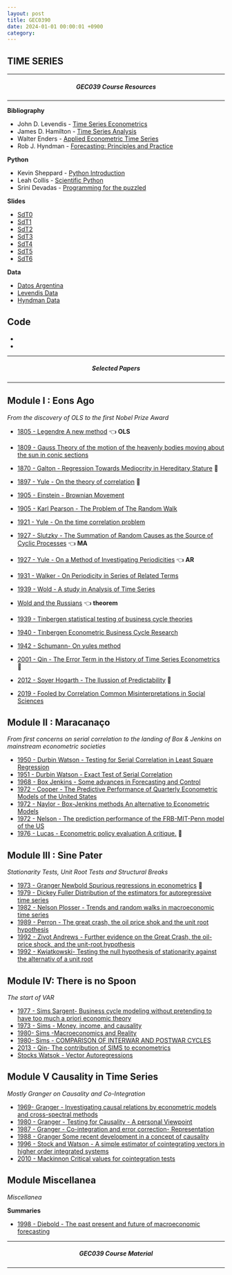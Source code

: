 ```yaml
---
layout: post
title: GEC0390
date: 2024-01-01 00:00:01 +0900
category:
---
```


TIME SERIES
---



<!-- Greetings, time series enthusiasts!
I'm thrilled to welcome you to this exciting voyage through the realm of time series analysis. As your guide, I extend a warm invitation to embark on this enlightening journey with me. This platform is your personal portal to a wealth of knowledge, constantly refreshed to enhance your learning experience. Here, you'll discover a curated collection of resources tailored to complement our studies, including thought-provoking papers, diverse datasets, and invaluable code snippets. My goal is to equip you with the tools and insights needed to excel in the fascinating world of time series analysis. So let's dive in together, explore the possibilities, and embark on this enriching adventure! -->


---
##### <center> GEC039 Course Resources </center>
---

**Bibliography**
- John D. Levendis - [Time Series Econometrics](https://www.amazon.com/-/es/Levendis/dp/3319982818)
- James D. Hamilton - [Time Series Analysis](https://www.amazon.com/-/es/James-D-Hamilton-ebook/dp/B08DL8TCSB?ref_=ast_author_mpb)
- Walter Enders - [Applied Econometric Time Series](https://www.amazon.com/Applied-Econometric-Wiley-Probability-Statistics-ebook/dp/B00P6SS6RA)
- Rob J. Hyndman - [Forecasting: Principles and Practice ](https://otexts.com/fpp3/)


**Python**
- Kevin Sheppard  - [Python Introduction](https://www.kevinsheppard.com/teaching/python/course/)
- Leah Collis - [Scientific Python ](https://web.stanford.edu/class/cme193/syllabus.html)
- Srini Devadas - [Programming for the puzzled](https://ocw.mit.edu/courses/6-s095-programming-for-the-puzzled-january-iap-2018/pages/syllabus/)   


**Slides**
- [SdT0](https://docs.google.com/presentation/d/1moOVMYArMowjpXF3f02Ru1Ff4PGHC5t4eHvKKmb3c7k/edit?usp=drive_link)
- [SdT1](https://docs.google.com/presentation/d/1lK4kqlX1ITiQ1a7aB3KOsc3lokvNItYXqJvrj4ktkn8/edit?usp=drive_link)
- [SdT2](https://docs.google.com/presentation/d/1793AF1BEcRceKLCAgUzQDjer9ONECumPdJ5XcVveqCs/edit?usp=drive_link)
- [SdT3](https://docs.google.com/presentation/d/1793AF1BEcRceKLCAgUzQDjer9ONECumPdJ5XcVveqCs/edit?usp=drive_link)
- [SdT4](https://docs.google.com/presentation/d/1XY3443gzUELNhQvbSsSIxIR424BRq7nVcpYFCP6kYsU/edit?usp=drive_link)
- [SdT5](https://docs.google.com/presentation/d/1O6nuQGuac0bTLAzqOpPSpSKj4q4S8cxqpT71SOFjM9Y/edit?usp=drive_link)
- [SdT6](https://docs.google.com/presentation/d/1ZZeuN91BcNR542KzCorF4uvXAbBAcHK2TyMDSuuBBHc/edit?usp=drive_link)


**Data**
- [Datos Argentina](https://datos.gob.ar/)
- [Levendis Data](/public/data/levendis_stata_data.rar)
- [Hyndman Data](/public/data/hyndman_data.rar)

**Code**
-
-
-


---
##### <center> Selected Papers </center>
---

<!-- - [1931 - Gilbert Walker - On periodicity of series of related terms](/public/papers/T2_-_1931_-_Gilbert_Walker_-_On_periodicity_of_series_of_related_terms.pdf) -->



Module I : Eons Ago
---

*From the discovery of OLS to the first Nobel Prize Award*

- [1805 - Legendre A new method](/public/papers/1.1_1805_Legendre_A_new_method.pdf) :point_left: **OLS**
- [1809 - Gauss Theory of the motion of the heavenly bodies moving about the sun in conic sections](/public/papers/1.2_1809_Gauss_Theory_of_the_motion_of_the_heavenly_bodies_moving_about_the_sun_in_conic_sections.pdf)
- [1870 - Galton - Regression Towards Mediocrity in Hereditary Stature](/public/papers/2_-_1870_-_Galton_-_Regression_Towards_Mediocrity_in_Hereditary_Stature.pdf) :star2:
- [1897 - Yule - On the theory of correlation](/public/papers/T1_-1897_-_Yule_-_On_the_theory_of_correlation.pdf) :star2:
- [1905 - Einstein - Brownian Movement](/public/papers/T3.5_-_1905_-_Einstein_-_Brownian_Movement.pdf)
- [1905 - Karl Pearson - The Problem of The Random Walk](/public/papers/T3.5_-_1905_-_Karl_Pearson_-_The_Problem_of_The_Random_Walk.pdf)
- [1921 - Yule - On the time correlation problem](/public/papers/T2_-1921-_Yule_-_On_the_time_correlation_problem.pdf)
- [1927 - Slutzky - The Summation of Random Causes as the Source of Cyclic Processes](/public/papers/T2_-_1927_-_Slutzky_-_The_Summation_of_Random_Causes_as_the_Source_of_Cyclic_Processes.pdf) :point_left: **MA**
- [1927 - Yule - On a Method of Investigating Periodicities](/public/papers/T2_-_1927_-_Yule_-_On_a_Method_of_Investigating_Periodicities.pdf) :point_left: **AR**
- [1931 - Walker - On Periodicity in Series of Related Terms](/public/papers/T2_-_1931_-_Walker.pdf)
- [1939 - Wold - A study in Analysis of Time Series](/public/papers/T2_-_1939_-_Wold_-_A_study_in_Analysis_of_Time_Series.pdf)
- [Wold and the Russians](/public/papers/T2-_a_falta_de_Wold-_mills2011_-_Wold_and_the_Russians.pdf) :point_left: **theorem**
- [1939 - Tinbergen statistical testing of business cycle theories](/public/papers/1.3_1939_Tinbergen_statistical_testing_of_business_cycle_theories.pdf)
- [1940 - Tinbergen Econometric Business Cycle Research](/public/papers/1.4_1940_Tinbergen_Econometric_Business_Cycle_Research.pdf)
- [1942 - Schumann- On yules method ](/public/papers/T2_-_1942_-_Schumann-_On_yules_method_.pdf)

- [2001 - Qin - The Error Term in the History of Time Series Econometrics](/public/papers/T6_-_VAR_-_2001_-_Qin_-_The_Error_Term_in_the_History_of_Time_Series_Econometrics.pdf) :star2:
- [2012 - Soyer Hogarth - The Ilussion of Predictability](/public/papers/ilussion.pdf) :star2:
- [2019 - Fooled by Correlation Common Misinterpretations in Social Sciences](/public/papers/T8_-2019_-_Fooled_by_Correlation_Common_Misinterpretations_in_Social_Sciences.pdf)
<!-- - [2001 - Stanton - Galton Pearson and the Peas A Brief History of Linear Regression for Statistics Instructors](/public/papers/T1_-_2001_-_Stanton_-_Galton_Pearson_and_the_Peas_A_Brief_History_of_Linear_Regression_for_Statistics_Instructors.pdf)
- [2021  -Krashniak - Francis Galton’s regression towards mediocrity and the stability of types](/public/papers/T1_-_2021__-Krashniak_-_Francis_Galton’s_regression_towards_mediocrity_and_the_stability_of_types.pdf)
- [1996 - Maeshiro - Teaching Regressions with a Lagged Dependent Variable and Autocorrelated Disturbances](/public/papers/T1_-_LDV_-_1996_-_maeshiro_-_Teaching_Regressions_with_a_Lagged_Dependent_Variable_and_Autocorrelated_Disturbances.pdf)
- [2006  - Keele-kelly -The Ins and Outs of Lagged Depenent Variables](/public/papers/T1_-_LDV_-_2006__-_Keele-kelly_-The_Ins_and_Outs_of_Lagged_Depenent_Variables.pdf) -->


Module II : **Maracanaço**
---

*From first concerns on serial correlation to the landing of Box & Jenkins on mainstream econometric societies*


- [1950 - Durbin Watson  - Testing for Serial Correlation in Least Square Regression](/public/papers/T1_-_1950_-_Durbin_Watson__-_Testing_for_Serial_Correlation_in_Least_Square_Regression.pdf)
- [1951 - Durbin Watson - Exact Test of Serial Correlation](/public/papers/T1_-_1951_-_Durbin_Watson_-_Exact_Test_of_Serial_Correlation.pdf)
- [1968 - Box Jenkins - Some advances in Forecasting and Control](/public/papers/T3_-_1968_-_Box_Y_Jenkins_-_Some_advances_in_Forecasting_and_Control.pdf)
- [1972 - Cooper - The Predictive Performance of Quarterly Econometric Models of the United States](/public/papers/T3_-1972_-cooper_-_The_Predictive_Performance_of_Quarterly_Econometric_Models_of_the_United_States.pdf)
- [1972 - Naylor - Box-Jenkins methods  An alternative to Econometric Models](/public/papers/T3_-_1972_-_Naylor_-_Box-Jenkins_methods__An_alternative_to_Econometric_Models.pdf)
- [1972 - Nelson - The prediction performance of the FRB-MIT-Penn model of the US](/public/papers/T3_-_1972_-_Nelson_-_The_prediction_performance_of_the_FRB-MIT-Penn_model_of_the_US.pdf)
- [1976 - Lucas - Econometric policy evaluation A critique.](/public/papers/T2.5_-1976_-_Lucas_-_Econometric_policy_evaluation_A_critique..pdf) :star2:


Module III : **Sine Pater**
---

*Stationarity Tests, Unit Root Tests and Structural Breaks*


- [1973 - Granger Newbold  Spurious regressions in econometrics](/public/papers/T4_-_1973_Granger_Newbold__Spurious_regressions_in_econometrics.pdf) :star2:
- [1979 - Dickey Fuller Distribution of the estimators for autoregressive time series](/public/papers/T4_-_1979_-_Dickey_Fuller_Distribution_of_the_estimators_for_autoregressive_time_series.pdf)
- [1982 - Nelson Plosser - Trends and random walks in macroeconomic time series](/public/papers/T4_-1982_-_nelson_y_plosser_-_Trends_and_random_walks_in_macroeconomic_time_series.pdf)
- [1989 - Perron - The great crash, the oil price shok and the unit root hypothesis](/public/papers/T4_-1989_-_perron_-_the_great_crash,_the_oil_price_shok_and_the_unit_root_hypothesis.pdf)
- [1992 - Zivot Andrews - Further evidence on the Great Crash, the oil-price shock, and the unit-root hypothesis](/public/papers/T4_-1992_-zivot&andrews_-_Further_evidence_on_the_Great_Crash,_the_oil-price_shock,_and_the_unit-root_hypothesis.pdf)
- [1992 - Kwiatkowski- Testing the null hypothesis of stationarity against the alternativ of a unit root](/public/papers/T4_-_1992_-_Kwiatkowski-_Testing_the_null_hypothesis_of_stationarity_against_the_alternativ_of_a_unit_root.pdf)


Module IV: **There is no Spoon**
---
*The start of VAR*


- [1977 - Sims Sargent- Business cycle modeling without pretending to have too much a priori economic theory](/public/papers/T6_-_VAR_-1977_-_Sims_Sargent-_Business_cycle_modeling_without_pretending_to_have_too_much_a_priori_economic_theory.pdf)
- [1973 - Sims - Money, income, and causality](/public/papers/T6_-_VAR_-_1973_-_Sims_-_Money,_income,_and_causality.pdf)
- [1980- Sims -Macroeconomics and Reality](/public/papers/T6_-_VAR_-_1980-_Sims_-Macroeconomics_and_Reality.pdf)
- [1980- Sims - COMPARISON OF INTERWAR AND POSTWAR CYCLES](/public/papers/T6_-_VAR_-_1980-_Sims_-_COMPARISON_OF_INTERWAR_AND_POSTWAR_CYCLES.pdf)
- [2013 - Qin- The contribution of SIMS to econometrics](/public/papers/T6_-_VAR_-_2013_-_The_contribution_of_SIMS_to_econometrics.pdf)
- [Stocks Watsok - Vector Autoregressions](/public/papers/T6_-_VAR_-_stocks&watsok_-_Vector_Autoregressions.pdf)


Module V Causality in Time Series
---
*Mostly Granger on Causality and Co-Integration*

- [1969- Granger -  Investigating causal relations by econometric models and cross-spectral methods](/public/papers/T5__-_1969-_Granger_-__Investigating_causal_relations_by_econometric_models_and_cross-spectral_methods.pdf)
- [1980 - Granger - Testing for Causality - A personal Viewpoint](/public/papers/T5__-_1980_-_Granger_-_Testing_for_Causality_-_A_personal_Viewpoint.pdf)
- [1987 - Granger -  Co-integration and error correction- Representation](/public/papers/T5__-_1987_-_Granger_-__Co-integration_and_error_correction-_Representation.pdf)
- [1988 - Granger Some recent development in a concept of causality](/public/papers/T5__-_1988_-_Granger_Some_recent_development_in_a_concept_of_causality.pdf)
- [1996 - Stock and Watson - A simple estimator of cointegrating vectors in higher order integrated systems](/public/papers/T5_-_1996_-_Stock_and_Watson_-_A_simple_estimator_of_cointegrating_vectors_in_higher_order_integrated_systems.pdf)
- [2010 - Mackinnon Critical values for cointegration tests](/public/papers/T5_-_2010_-_Mackinnon_Critical_values_for_cointegration_tests.pdf)

<!-- - [2023 - Causal Discovery for Temporal Data](/public/papers/T7_-_2023_-_Causal_Discovery_for_Temporal_Data.pdf) -->


<!-- Module VI The man they didn't listen to
---
*Mandelbrot's observations on Stock Markets*
- [1997 - On the Meaning and Use of Kurtosis](/public/papers/T7_-_1997_-_On_the_Meaning_and_Use_of_Kurtosis.pdf)

- [1963 - Mandelbrot - New Methods in Statistical Economics](/public/papers/T7_-1963_-Mandelbrot_-_New_Methods_in_Statistical_Economics.pdf)
- [1963 - Mandelbrot - Variation of Certain Speculative Prices](/public/papers/T7_-1963_-Mandelbrot_-_Variation_of_Certain_Speculative_Prices.pdf)
- [1985 - Mandelbrot - Self-affine fractals and fractal dimension](/public/papers/T7_-Mandelbrot_-1985-__Self-affine_fractals_and_fractal_dimension.pdf)
- [2010 - Mandelbrot- Fractals in Financial Markets](/public/papers/T7_-Mandelbrot_-2010_-__Fractals_in_Financial_Markets.pdf)
- [2013 - Where Do Thin Tails Come From](/public/papers/T8_-_Where_Do_Thin_Tails_Come_From.pdf)
- [2023 - On single point forecasts for fat-tailed variables](/public/papers/T7_-_2023_-_On_single_point_forecasts_for_fat-tailed_variables.pdf)

- [ - Fundamentals of Heavy Tails](/public/papers/T8_-The_Fundamentals_of_Heavy_Tails.pdf)
- [2023 - The fundamentals of heavy tails  Properties, emergence, and estimation](/public/papers/T7_-_2023_-_The_fundamentals_of_heavy_tails__Properties,_emergence,_and_estimation.pdf)
- [ - Statistical Consequences of Fat Tails](/public/papers/T7_-_Statistical_Consequences_of_Fat_Tails.pdf)
- [2009- Lecturing birds on flying - Can mathematical theories destroy the financial markets](/public/papers/T8_-_2009-_Lecturing_birds_on_flying_-_Can_mathematical_theories_destroy_the_financial_markets.pdf)
- [2015 - Black Swans and the Domains of Statistics](/public/papers/T8_-_2015_-_Black_Swans_and_the_Domains_of_Statistics.pdf) -->


<!-- Module  Risk and Uncertainty
---
*Papers on general topics*
- [2009 - The six mistakes executives make in risk management](/public/papers/T8_-_2009_-_The_six_mistakes_executives_make_in_risk_management.pdf)
- [2009 - We Don't Quite Know What We are Talking About When We Talk About Volatility](/public/papers/T8_-_2009_-_We_Don't_Quite_Know_What_We_are_Talking_About_When_We_Talk_About_Volatility.pdf)

- [2009 - Errors, robustness, and the fourth quadrant](/public/papers/T8_-_2009_-_Errors,_robustness,_and_the_fourth_quadrant.pdf)

- [2015 - Decision making and planning under low levels of predictability](/public/papers/T8_-_2015_-_Decision_making_and_planning_under_low_levels_of_predictability.pdf)

- [T7 - - - 2023 - MorganStanley - Methods to Assess Confidence Under Uncertainty](/public/papers/T7_-_2023_-_MorganStanley_-_Methods_to_Assess_Confidence_Under_Uncertainty.pdf) -->


Module  Miscellanea
---
*Miscellanea*

**Summaries**
- [1998 - Diebold - The past present and future of macroeconomic forecasting](/public/papers/T0_-_1998_-_Diebold_-_The_past_present_and_future_of_macroeconomic_forecasting.pdf)
<!-- - [2015 - Time series forecasting for nonlinear and non-stationary processes: a review and comparative study](/public/papers/T0_-_Timeseriesforecastingfornonlinearandnonstationaryprocessesareviewandcomparativestudy.pdf)
- [2017 - hansen - Time Series Econometrics in Macroeconomics and Finance](/public/papers/T0_-_2017_-_hansen_-_Time_Series_Econometrics_in_Macroeconomics_and_Finance.pdf)
- [2021 - Time Series Analysis and Modeling to Forecast - a Survey ](/public/papers/T0_-_2021_-_Time_Series_Analysis_and_Modeling_to_Forecast_-_a_Survey_.pdf)
- [2022 Forecast combinations](/public/papers/T0_-_2022_Forecast_combinations.pdf)
- [- Time Series Analysis and Modeling to Forecast- a Survey](/public/papers/T0_-_Time_Series_Analysis_and_Modeling_to_Forecast-_a_Survey.pdf) -->



<!-- **Ergodicity** -->

<!-- - [2010 - Peters - Optimal leverage from non-ergodicity](/public/papers/T8_-_2010_-_Peters_-_Optimal_leverage_from_non-ergodicity.pdf)
- [2011 - Option traders use (very) sophisticated heuristics, never the Black-Scholles model](/public/papers/T8_-_2011_-_Option_traders_use_(very)_sophisticated_heuristics,_never_the_Black-Scholles_model.pdf) -->
<!-- - [2011 - Peters - Menger 1934 revisited](/public/papers/T8_-_2011_-_Peters_-_Menger_1934_revisited.pdf)
- [2011 - Peters - The time resolution of the St. Petersburg Paradox](/public/papers/T8_-_2011_-_Peters_-_The_time_resolution_of_the_St._Petersburg_Paradox.pdf)
- [2015 - Peters - Evaluating gambles using dynamics](/public/papers/T8_-_2015_-_Peters_-_Evaluating_gambles_using_dynamics.pdf)
- [2017 -Gini estimation under infinite variance](/public/papers/T7_-_2017_-Gini_estimation_under_infinite_variance.pdf)
- [2023 - Growing inequality in systems showing Zipf’s law](/public/papers/T7_-_2023_-_Growing_inequality_in_systems_showing_Zipf’s_law.pdf)

- [2012 - Mathematical Definition, Mapping, and Detection of Fragility](/public/papers/T8_-_2012_-_Mathematical_Definition,_Mapping,_and_Detection_of_Fragility.pdf)
- [2013 - Peters - Ergodicity breaking in geometric Brownian motion](/public/papers/T8_-_2013_-_Peters_-_Ergodicity_breaking_in_geometric_Brownian_motion.pdf) -->
<!-- - [T8 - - - 2011 - The Black Swan of Cairo](/public/papers/T8_-_2011_-_The_Black_Swan_of_Cairo.pdf) -->

<!-- - [T8 - - - 2015 - Peters - An evolutionary advantage of cooperation](/public/papers/T8_-_2015_-_Peters_-_An_evolutionary_advantage_of_cooperation.pdf)
- [T8 - - - 2016 - Peters - Far from equilibrium Wealth reallocation in the United States](/public/papers/T8_-_2016_-_Peters_-_Far_from_equilibrium_Wealth_reallocation_in_the_United_States.pdf)
- [T8 - - - 2017 - Peters - Insurance makes wealth grow faster](/public/papers/T8_-_2017_-_Peters_-_Insurance_makes_wealth_grow_faster.pdf)
- [T8 - - - 2018 - Peters - The sum of log-normal variates in geometric brownian motion](/public/papers/T8_-_2018_-_Peters_-_The_sum_of_log-normal_variates_in_geometric_brownian_motion.pdf)
- [T8 - - - 2020 - Peters - Leverage efficiency](/public/papers/T8_-_2020_-_Peters_-_Leverage_efficiency.pdf)
- [T8 - - - Bitcoin, Currencies, and Fragility](/public/papers/T8_-_Bitcoin,_Currencies,_and_Fragility.pdf)
- [T8 - - - Mark Spitznagel - Safe Haven  Investing for Financial Storms-Wiley (2021)](/public/papers/T8_-_Mark_Spitznagel_-_Safe_Haven__Investing_for_Financial_Storms-Wiley_(2021).pdf) -->
<!-- **Volatility**
- [1990 - Bollerslev - Modelling the coherence in short-run nominal exchange rates: a multivariate generalized ARCH model](/public/papers/T9_-_MODELOS_GARCH_-_PAPER_INICIAL.pdf)

**Specific but without propper module**

- [1956 - J.L.Kelly. - A New Interpretation of Information Rate](/public/papers/T0_-_1956_-_J.L.Kelly._-_A_New_Interpretation_of_Information_Rate.pdf)

- [1969 - The combination of Forecasts](/public/papers/T7_-_1969_-_The_combination_of_Forecasts.pdf)

- [2004 - Relationships among some univariate distributions](/public/papers/T0_-_2004_-_Relationships_among_some_univariate_distributions.pdf)
- [2008 - Univariate Distribution Relationships](/public/papers/T0_-_2008_-_Univariate_Distribution_Relationships.pdf)

- [2022 - why do trees still outperform deep learning models for tabular data](/public/papers/T7_-_2022_-_why_do_trees_still_outperform_deep_learning_models_for_tabular_data.pdf)
- [2023 -Forecasting Large Realized Covariance Matrices](/public/papers/T7_-_2023_-Forecasting_Large_Realized_Covariance_Matrices.pdf)
- [The ontology of the Economic in Aristotle](/public/papers/T0_-_x_-The_ontology_of_the_Economic_in_Aristotle.pdf) -->


---
##### <center> GEC039 Course Material </center>
---








<!-- ---
##### <center> Reviews </center>
---

**2023**
>*"Recomiendo la materia de Series de tiempo porque pienso que se dice o la opoinion en general es que es una materia muy dificil y que por eso nadie la cursa ni se anota, pero mi experiencia este cuatrimestre fue muy buena. Me gusto econometría y por eso decidi anotarme, los conceptos que aprendí son muy utiles pas que nada para desarrollar un perfil mas analitico y tambien pienso que a la hora de hacer la tesis, agregan mucho valor."*

>*"Creo q es una materia con un contenido muy útil y muy bueno. Temas q son muy novedosos y utilizados en todos los ámbitos. Es una materia desafiante y a la vez flexible y dinámica. La modalidad es hibrida, muy cómoda para el alumno y con poca carga horaria. Es una optativa q la recomendaría 100 porciento"*

>*"La recomiendo mucho si te gusto econometria es una continuación de esa materia y también sirve mucho si tenes que manejar datos para la tesis ya que te permite dar un análisis mejor a la hora de escribirla"*

>*"Es casi una materia fundamental hoy en dia si en el dia a dia te dedicas a usar series temporales y no de corte trasversal o si queres dedicarte a la academia"*

>*"Si no les gusta econometría no se anoten. No es una materia imposible pero te tiene que gustar"*

>*"La recomiendo si les gusto la materia econometría y les interesa programar"* -->




<!-- ![alt text](/public/img/Legendre2.jpg) -->
